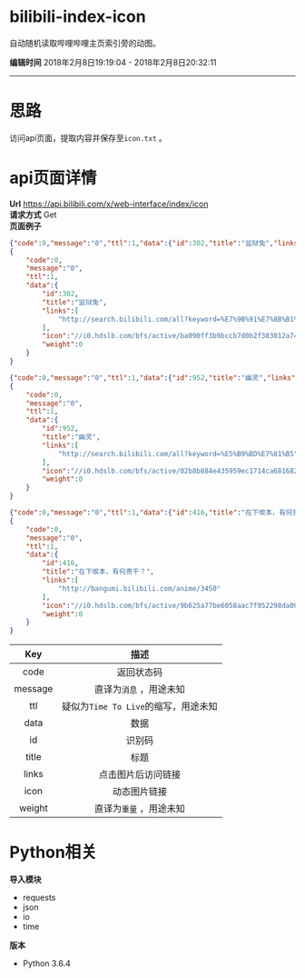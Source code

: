 # bilibili-index-icon
自动随机读取哔哩哔哩主页索引旁的动图。

**编辑时间**
2018年2月8日19:19:04 - 2018年2月8日20:32:11

---
# 思路
访问api页面，提取内容并保存至`icon.txt` 。
# api页面详情
**Url** https://api.bilibili.com/x/web-interface/index/icon  
**请求方式** Get  
**页面例子**
```json
{"code":0,"message":"0","ttl":1,"data":{"id":302,"title":"监狱兔","links":["http://search.bilibili.com/all?keyword=%E7%9B%91%E7%8B%B1%E5%85%94"],"icon":"//i0.hdslb.com/bfs/active/ba090ff3b9bccb7d0b2f383012a74217c0ff8c33.gif","weight":0}}
{
    "code":0,
    "message":"0",
    "ttl":1,
    "data":{
        "id":302,
        "title":"监狱兔",
        "links":[
            "http://search.bilibili.com/all?keyword=%E7%9B%91%E7%8B%B1%E5%85%94"
        ],
        "icon":"//i0.hdslb.com/bfs/active/ba090ff3b9bccb7d0b2f383012a74217c0ff8c33.gif",
        "weight":0
    }
}

{"code":0,"message":"0","ttl":1,"data":{"id":952,"title":"幽灵","links":["http://search.bilibili.com/all?keyword=%E5%B9%BD%E7%81%B5"],"icon":"//i0.hdslb.com/bfs/active/02b8b884e435959ec1714ca68168235bc9fe98f4.gif","weight":0}}
{
    "code":0,
    "message":"0",
    "ttl":1,
    "data":{
        "id":952,
        "title":"幽灵",
        "links":[
            "http://search.bilibili.com/all?keyword=%E5%B9%BD%E7%81%B5"
        ],
        "icon":"//i0.hdslb.com/bfs/active/02b8b884e435959ec1714ca68168235bc9fe98f4.gif",
        "weight":0
    }
}

{"code":0,"message":"0","ttl":1,"data":{"id":416,"title":"在下坂本，有何贵干？","links":["http://bangumi.bilibili.com/anime/3450"],"icon":"//i0.hdslb.com/bfs/active/9b625a77be6058aac7f952298da0078a0780cd09.gif","weight":0}}
{
    "code":0,
    "message":"0",
    "ttl":1,
    "data":{
        "id":416,
        "title":"在下坂本，有何贵干？",
        "links":[
            "http://bangumi.bilibili.com/anime/3450"
        ],
        "icon":"//i0.hdslb.com/bfs/active/9b625a77be6058aac7f952298da0078a0780cd09.gif",
        "weight":0
    }
}
```
| Key | 描述 |
| :-----: | :-----------------------: |
| code | 返回状态码 |
| message | 直译为`消息` ，用途未知 |
| ttl | 疑似为`Time To Live`的缩写，用途未知 |
| data | 数据 |
| id | 识别码 |
| title | 标题 |
| links | 点击图片后访问链接 |
| icon | 动态图片链接 |
| weight | 直译为`重量` ，用途未知 |

# Python相关

**导入模块**
- requests
- json
- io
- time

**版本**
- Python 3.6.4

